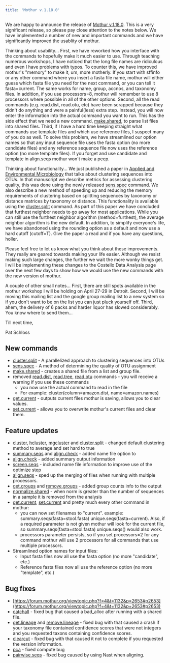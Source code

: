 ```yaml
---
title: 'Mothur v.1.18.0'
---
```

We are happy to announce the release of [Mothur
v.1.18.0](Mothur_v.1.18.0). This is a very significant
release, so please pay close attention to the notes below. We have
implemented a number of new and important commands and we have
significantly improved the usablity of mothur.

Thinking about usability\... First, we have reworked how you interface
with the commands to hopefully make it much easier to use. Through
teaching numerous workshops, I have noticed that the long file names are
ridiculous and even I have problems with typos. To counter this, we have
improved mothur\'s \"memory\" to make it, um, more motherly. If you
start with sffinfo or any other command where you insert a fasta file
name, mothur will either guess which fasta file you need for the next
command, or you can tell it fasta=current. The same works for name,
group, accnos, and taxonomy files. In addition, if you use processors=8,
mothur will remember to use 8 processors where possible in all of the
other options. Second, all the read commands (e.g. read.dist, read.otu,
etc) have been scrapped because they didn\'t do anything and were a
painful(less) extra step. Instead, you will now enter the information
into the actual command you want to run. This has the side effect that
we need a new command, [make.shared](make.shared), to parse
list files into shared files. Third, if I have a hard time keeping
straight what commands use template files and which use reference files,
I suspect many of you do as well. To solve this problem, we have
streamlined our option names so that any input sequence file uses the
fasta option (no more candidate files) and any reference sequence file
now uses the reference option (no more template files). If you forget
and use candidate and template in align.seqs mothur won\'t make a peep.

Thinking about functionality\... We just published a paper in [Applied
and Environmental
Microbiology](https://aem.asm.org/cgi/content/abstract/AEM.02810-10v1)
that talks about clustering sequences into OTUs. In that manuscript we
describe metrics for assessing clustering quality, this was done using
the newly released [sens.spec](sens.spec) command. We also
describe a new method of speeding up and reducing the memory
requirements of clustering based on splitting sequences by taxonomy or
distance matrices by taxonomy or distance. This functionality is
available using the [cluster.split](cluster.split) command.
As part of this paper we have concluded that furthest neighbor needs to
go away for most applications. While you can still use the furthest
neighbor algorithm (method=furthest), the average neighbor algorithm is
the new default. In addition, to simplify everyone\'s life, we have
abandoned using the rounding option as a default and now use a hard
cutoff (cutoff=T). Give the paper a read and if you have any questions,
holler.

Please feel free to let us know what you think about these improvements.
They really are geared towards making your life easier. Although we
resist making such large changes, the further we wait the more wonky
things get. I will be implementing these changes to the Costello Data
Analysis page over the next few days to show how we would use the new
commands with the new version of mothur.

A couple of other small notes\... First, there are still spots available
in the mothur workshop I will be holding on April 27-29 in Detroit.
Second, I will be moving this mailing list and the google group mailing
list to a new system so if you don\'t want to be on the list you can
just pluck yourself off. Third, ahem, the delivery of 6 packs and harder
liquor has slowed considerably. You know where to send them\...

Till next time,

Pat Schloss

## New commands

-   [cluster.split](cluster.split) - A parallelized approach
    to clustering sequences into OTUs
-   [sens.spec](sens.spec) - A method of determining the
    quality of OTU assignment
-   [make.shared](make.shared) - creates a shared file from a
    list and group file.
-   removed [read.dist](read.dist),
    [read.tree](read.tree), [read.otu](read.otu)
    commands - you will receive a warning if you use these commands
    -   you now use the actual command to read in the file
    -   For example: cluster(column=amazon.dist, name=amazon.names)
-   [get.current](get.current) - outputs current files mothur
    is saving, allows you to clear values.
-   [set.current](set.current) - allows you to overwrite
    mothur\'s current files and clear them.

## Feature updates

-   [cluster](cluster), [hcluster](hcluster),
    [mgcluster](mgcluster) and
    [cluster.split](cluster.split) - changed default
    clustering method to average and set hard to true
-   [summary.seqs](summary.seqs) and
    [align.check](align.check) - added name file option to
-   [align.check](align.check) - added summary output
    information
-   [screen.seqs](screen.seqs) - included name file
    information to improve use of the optimize step
-   [align.seqs](align.seqs) - sped up the merging of files
    when running with multiple processors.
-   [get.groups](get.groups) and
    [remove.groups](remove.groups) - added group counts info
    to the output
-   [normalize.shared](normalize.shared) - when norm is
    greater than the number of sequences in a sample it is removed from
    the analysis
-   [get.current](get.current),
    [set.current](set.current) and pretty much every other
    command in mothur:
    -   you can now set filenames to \"current\". example:
        summary.seqs(fasta=stool.fasta) unique.seqs(fasta=current).
        Also, if a required parameter is not given mothur will look for
        the current file, so summary.seqs(fasta=stool.fasta)
        unique.seqs() would also work.
    -   processors parameter persists, so if you set processors=2 for
        any command mothur will use 2 processors for all commands that
        use multiple processors.
-   Streamlined option names for input files:
    -   Input fasta files now all use the fasta option (no more
        \"candidate\", etc.)
    -   Reference fasta files now all use the reference option (no more
        \"template\", etc.)

## Bug fixes

-   [https://forum.mothur.org/viewtopic.php?f=4&t=1132&p=2653#p2653](https://forum.mothur.org/viewtopic.php?f=4&t=1132&p=2653#p2653)
-   [catchall](catchall) - fixed bug that caused a bad\_alloc
    after running with a shared file.
-   [get.lineage](get.lineage) and
    [remove.lineage](remove.lineage) - fixed bug with that
    caused a crash if your taxonomy file contained confidence scores
    that were not integers and you requested taxons containing
    confidence scores.
-   [clearcut](clearcut) - fixed bug with that caused it not
    to complete if you requested the version information.
-   [pca](pca) - fixed compute bug
-   [pairwise.seqs](pairwise.seqs) - fixed bug caused by
    using Nast when aligning.
